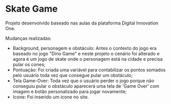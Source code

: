 # Skate Game

Projeto desenvolvido baseado nas aulas da plataforma Digital Innovation One.

Mudanças realizadas:

- Background, personagem e obstáculo: Antes o contexto do jogo era baseado no jogo "Dino Game" e neste projeto o cenário foi alterado e agora é um jogo de skate onde o personagem está na cidade e precisa pular os cones;
- Pontuação: Foi criada uma variável para contabilizar os pontos somados pelo usuário toda vez que consegue pular um obstáculo;
- Tela Game-Over: Toda vez que o usuário perder o jogo porque não conseguiu pular o obstáculo aparecerá uma tela de 'Game Over' com imagem e botão personalizado para jogar novamente;
- Icone: Foi inserido um icone no site.




